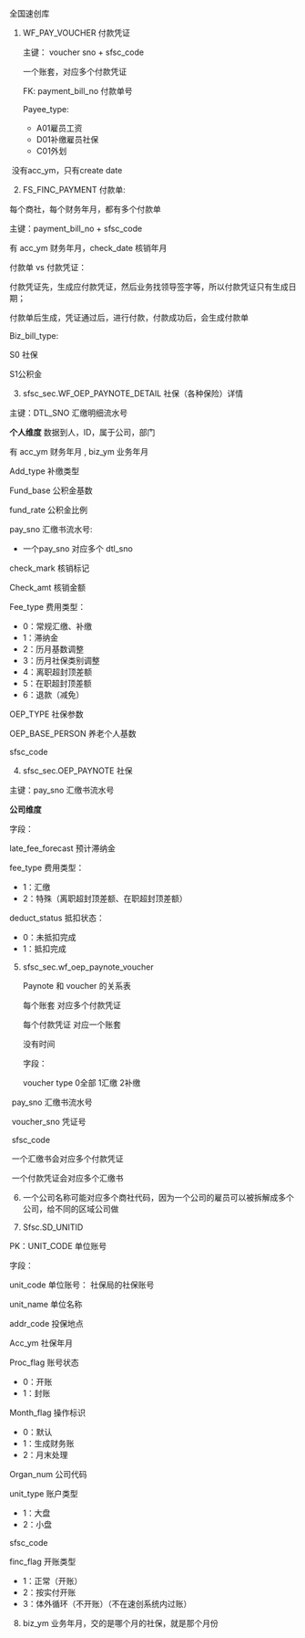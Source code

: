 全国速创库

1. WF_PAY_VOUCHER 付款凭证

   主键： voucher sno + sfsc_code

   一个账套，对应多个付款凭证

   

   FK: payment_bill_no 付款单号

   Payee_type:	

   - A01雇员工资
   - D01补缴雇员社保
   - C01外划



​	没有acc_ym，只有create date



2. FS_FINC_PAYMENT 付款单:

每个商社，每个财务年月，都有多个付款单

主键：payment_bill_no + sfsc_code

有 acc_ym 财务年月，check_date 核销年月



付款单 vs 付款凭证：

付款凭证先，生成应付款凭证，然后业务找领导签字等，所以付款凭证只有生成日期；

付款单后生成，凭证通过后，进行付款，付款成功后，会生成付款单



Biz_bill_type:

S0 社保

S1公积金



3. sfsc_sec.WF_OEP_PAYNOTE_DETAIL 社保（各种保险）详情

主键：DTL_SNO 汇缴明细流水号

**个人维度** 数据到人，ID，属于公司，部门

有 acc_ym 财务年月 , biz_ym 业务年月

Add_type 补缴类型

Fund_base 公积金基数

fund_rate 公积金比例

pay_sno 汇缴书流水号:

- 一个pay_sno 对应多个 dtl_sno

check_mark 核销标记

Check_amt 核销金额

Fee_type 费用类型：

- 0：常规汇缴、补缴
- 1：滞纳金
- 2：历月基数调整
- 3：历月社保类别调整
- 4：离职超封顶差额
- 5：在职超封顶差额
- 6：退款（减免）

OEP_TYPE 社保参数

OEP_BASE_PERSON 养老个人基数

sfsc_code



4. sfsc_sec.OEP_PAYNOTE 社保

主键：pay_sno 汇缴书流水号

**公司维度**

字段：

late_fee_forecast 预计滞纳金

fee_type 费用类型：

- 1：汇缴
- 2：特殊（离职超封顶差额、在职超封顶差额）

deduct_status 抵扣状态：

- 0：未抵扣完成
- 1：抵扣完成







5. sfsc_sec.wf_oep_paynote_voucher 

   Paynote 和 voucher 的关系表

   

   每个账套 对应多个付款凭证

   每个付款凭证 对应一个账套

   没有时间

   

   字段：

   voucher type 0全部 1汇缴 2补缴

​		pay_sno 汇缴书流水号

​		voucher_sno 凭证号

​		sfsc_code



​		一个汇缴书会对应多个付款凭证

​		一个付款凭证会对应多个汇缴书



6. 一个公司名称可能对应多个商社代码，因为一个公司的雇员可以被拆解成多个公司，给不同的区域公司做



7. Sfsc.SD_UNITID

PK：UNIT_CODE 单位账号

字段：

unit_code 单位账号： 社保局的社保账号

unit_name 单位名称

addr_code 投保地点

Acc_ym 社保年月

Proc_flag 账号状态

- 0：开账
- 1：封账

Month_flag 操作标识

- 0：默认
- 1：生成财务账
- 2：月末处理

Organ_num 公司代码

unit_type 账户类型

- 1：大盘
- 2：小盘

sfsc_code

finc_flag 开账类型

- 1：正常（开账）
- 2：按实付开账
- 3：体外循环（不开账）（不在速创系统内过账）



8. biz_ym 业务年月，交的是哪个月的社保，就是那个月份

